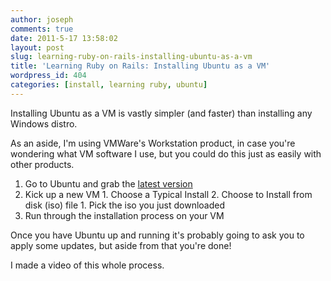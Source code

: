 ```yaml
---
author: joseph
comments: true
date: 2011-5-17 13:58:02
layout: post
slug: learning-ruby-on-rails-installing-ubuntu-as-a-vm
title: 'Learning Ruby on Rails: Installing Ubuntu as a VM'
wordpress_id: 404
categories: [install, learning ruby, ubuntu]
---
```


Installing Ubuntu as a VM is vastly simpler (and faster) than installing any Windows distro.

As an aside, I'm using VMWare's Workstation product, in case you're wondering what VM software I use, but you could do this just as easily with other products.
<!-- more -->
	
  1. Go to Ubuntu and grab the [latest version](http://www.ubuntu.com/download)
  2. Kick up a new VM
    1. Choose a Typical Install
    2. Choose to Install from disk (iso) file
    1. Pick the iso you just downloaded
  3. Run through the installation process on your VM

Once you have Ubuntu up and running it's probably going to ask you to apply some updates, but aside from that you're done!

I made a video of this whole process.


